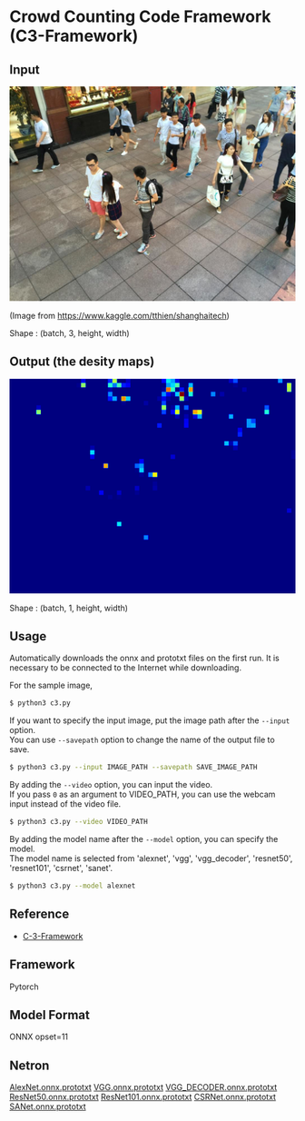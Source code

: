 # Crowd Counting Code Framework (C3-Framework)

## Input

![Input](demo.jpg)

(Image from https://www.kaggle.com/tthien/shanghaitech)

Shape : (batch, 3, height, width)

## Output (the desity maps)

![Output](output.png)

Shape : (batch, 1, height, width)

## Usage
Automatically downloads the onnx and prototxt files on the first run.
It is necessary to be connected to the Internet while downloading.

For the sample image,
``` bash
$ python3 c3.py
```

If you want to specify the input image, put the image path after the `--input` option.  
You can use `--savepath` option to change the name of the output file to save.
```bash
$ python3 c3.py --input IMAGE_PATH --savepath SAVE_IMAGE_PATH
```

By adding the `--video` option, you can input the video.   
If you pass `0` as an argument to VIDEO_PATH, you can use the webcam input instead of the video file.
```bash
$ python3 c3.py --video VIDEO_PATH
```

By adding the model name after the `--model` option, you can specify the model.  
The model name is selected from 'alexnet', 'vgg', 'vgg_decoder', 'resnet50', 'resnet101', 'csrnet', 'sanet'.
```bash
$ python3 c3.py --model alexnet
```

## Reference

- [C-3-Framework](https://github.com/gjy3035/C-3-Framework)

## Framework

Pytorch

## Model Format

ONNX opset=11

## Netron

[AlexNet.onnx.prototxt](https://netron.app/?url=https://storage.googleapis.com/ailia-models/c-3-framework/AlexNet.onnx.prototxt)
[VGG.onnx.prototxt](https://netron.app/?url=https://storage.googleapis.com/ailia-models/c-3-framework/VGG.onnx.prototxt)
[VGG_DECODER.onnx.prototxt](https://netron.app/?url=https://storage.googleapis.com/ailia-models/c-3-framework/VGG_DECODER.onnx.prototxt)
[ResNet50.onnx.prototxt](https://netron.app/?url=https://storage.googleapis.com/ailia-models/c-3-framework/ResNet50.onnx.prototxt)
[ResNet101.onnx.prototxt](https://netron.app/?url=https://storage.googleapis.com/ailia-models/c-3-framework/ResNet101.onnx.prototxt)
[CSRNet.onnx.prototxt](https://netron.app/?url=https://storage.googleapis.com/ailia-models/c-3-framework/CSRNet.onnx.prototxt)
[SANet.onnx.prototxt](https://netron.app/?url=https://storage.googleapis.com/ailia-models/c-3-framework/SANet.onnx.prototxt)
